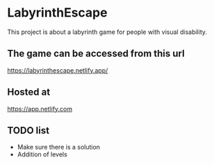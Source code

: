 # LabyrinthEscape
This project is about a labyrinth game for people with visual disability.

## The game can be accessed from this url
https://labyrinthescape.netlify.app/

## Hosted at
https://app.netlify.com

## TODO list
* Make sure there is a solution
* Addition of levels
